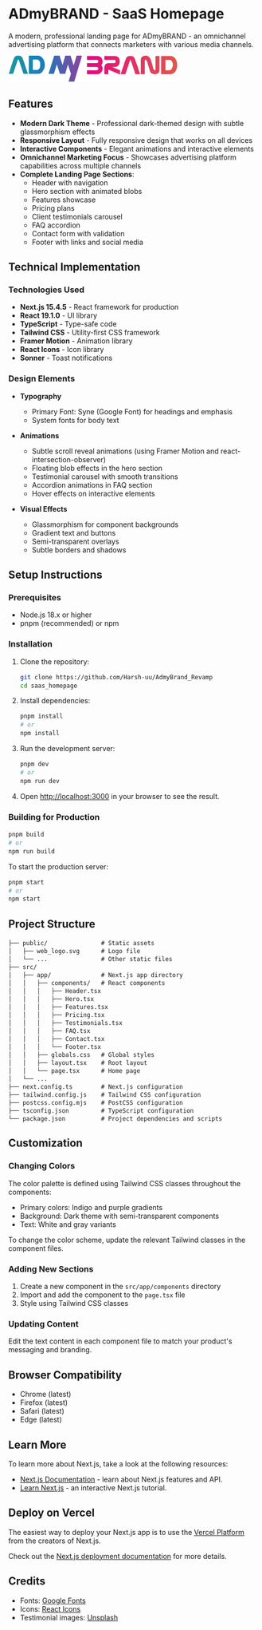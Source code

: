 # ADmyBRAND - SaaS Homepage

A modern, professional landing page for ADmyBRAND - an omnichannel advertising platform that connects marketers with various media channels.

![ADmyBRAND Logo](/public/web_logo.svg)

## Features

- **Modern Dark Theme** - Professional dark-themed design with subtle glassmorphism effects
- **Responsive Layout** - Fully responsive design that works on all devices
- **Interactive Components** - Elegant animations and interactive elements
- **Omnichannel Marketing Focus** - Showcases advertising platform capabilities across multiple channels
- **Complete Landing Page Sections**:
  - Header with navigation
  - Hero section with animated blobs
  - Features showcase
  - Pricing plans
  - Client testimonials carousel
  - FAQ accordion
  - Contact form with validation
  - Footer with links and social media

## Technical Implementation

### Technologies Used

- **Next.js 15.4.5** - React framework for production
- **React 19.1.0** - UI library
- **TypeScript** - Type-safe code
- **Tailwind CSS** - Utility-first CSS framework
- **Framer Motion** - Animation library
- **React Icons** - Icon library
- **Sonner** - Toast notifications

### Design Elements

- **Typography**
  - Primary Font: Syne (Google Font) for headings and emphasis
  - System fonts for body text
  
- **Animations**
  - Subtle scroll reveal animations (using Framer Motion and react-intersection-observer)
  - Floating blob effects in the hero section
  - Testimonial carousel with smooth transitions
  - Accordion animations in FAQ section
  - Hover effects on interactive elements

- **Visual Effects**
  - Glassmorphism for component backgrounds
  - Gradient text and buttons
  - Semi-transparent overlays
  - Subtle borders and shadows

## Setup Instructions

### Prerequisites

- Node.js 18.x or higher
- pnpm (recommended) or npm

### Installation

1. Clone the repository:
   ```bash
   git clone https://github.com/Harsh-uu/AdmyBrand_Revamp
   cd saas_homepage
   ```

2. Install dependencies:
   ```bash
   pnpm install
   # or
   npm install
   ```

3. Run the development server:
   ```bash
   pnpm dev
   # or
   npm run dev
   ```

4. Open [http://localhost:3000](http://localhost:3000) in your browser to see the result.

### Building for Production

```bash
pnpm build
# or
npm run build
```

To start the production server:
```bash
pnpm start
# or
npm start
```

## Project Structure

```
├── public/               # Static assets
│   ├── web_logo.svg      # Logo file
│   └── ...               # Other static files
├── src/
│   ├── app/              # Next.js app directory
│   │   ├── components/   # React components
│   │   │   ├── Header.tsx
│   │   │   ├── Hero.tsx
│   │   │   ├── Features.tsx
│   │   │   ├── Pricing.tsx
│   │   │   ├── Testimonials.tsx
│   │   │   ├── FAQ.tsx
│   │   │   ├── Contact.tsx
│   │   │   └── Footer.tsx
│   │   ├── globals.css   # Global styles
│   │   ├── layout.tsx    # Root layout
│   │   └── page.tsx      # Home page
│   └── ...
├── next.config.ts        # Next.js configuration
├── tailwind.config.js    # Tailwind CSS configuration
├── postcss.config.mjs    # PostCSS configuration
├── tsconfig.json         # TypeScript configuration
└── package.json          # Project dependencies and scripts
```

## Customization

### Changing Colors

The color palette is defined using Tailwind CSS classes throughout the components:
- Primary colors: Indigo and purple gradients
- Background: Dark theme with semi-transparent components
- Text: White and gray variants

To change the color scheme, update the relevant Tailwind classes in the component files.

### Adding New Sections

1. Create a new component in the `src/app/components` directory
2. Import and add the component to the `page.tsx` file
3. Style using Tailwind CSS classes

### Updating Content

Edit the text content in each component file to match your product's messaging and branding.

## Browser Compatibility

- Chrome (latest)
- Firefox (latest)
- Safari (latest)
- Edge (latest)

## Learn More

To learn more about Next.js, take a look at the following resources:

- [Next.js Documentation](https://nextjs.org/docs) - learn about Next.js features and API.
- [Learn Next.js](https://nextjs.org/learn) - an interactive Next.js tutorial.

## Deploy on Vercel

The easiest way to deploy your Next.js app is to use the [Vercel Platform](https://vercel.com/new?utm_medium=default-template&filter=next.js&utm_source=create-next-app&utm_campaign=create-next-app-readme) from the creators of Next.js.

Check out the [Next.js deployment documentation](https://nextjs.org/docs/app/building-your-application/deploying) for more details.

## Credits

- Fonts: [Google Fonts](https://fonts.google.com/)
- Icons: [React Icons](https://react-icons.github.io/react-icons/)
- Testimonial images: [Unsplash](https://unsplash.com/)
